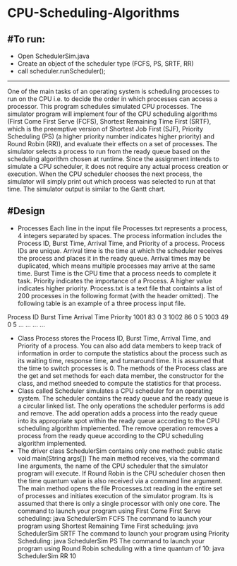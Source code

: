 # CPU-Scheduling-Algorithms
    
#To run:
---------------
* Open SchedulerSim.java
* Create an object of the scheduler type (FCFS, PS, SRTF, RR)
* call scheduler.runScheduler();

------------------------------------------------------------------
One of the main tasks of an operating system is scheduling processes to run on the CPU i.e.
to decide the order in which processes can access a processor.
This program schedules simulated CPU processes. 
The simulator program will implement four of the CPU scheduling algorithms (First Come
First Serve (FCFS), Shortest Remaining Time First (SRTF), which is the
preemptive version of Shortest Job First (SJF), Priority Scheduling (PS) (a higher
priority number indicates higher priority) and Round Robin (RR)), and evaluate
their effects on a set of processes.
The simulator selects a process to run from the ready queue based on the scheduling
algorithm chosen at runtime. Since the assignment intends to simulate a CPU scheduler, it
does not require any actual process creation or execution. When the CPU scheduler
chooses the next process, the simulator will simply print out which process was selected to
run at that time. The simulator output is similar to the Gantt chart.

#Design 
---------------------
* Processes
Each line in the input file Processes.txt represents a process, 4 integers separated
by spaces. The process information includes the Process ID, Burst Time, Arrival
Time, and Priority of a process. Process IDs are unique. Arrival time is the time at
which the scheduler receives the process and places it in the ready queue. Arrival
times may be duplicated, which means multiple processes may arrive at the same
time. Burst Time is the CPU time that a process needs to complete it task. Priority
indicates the importance of a Process. A higher value indicates higher priority.
Process.txt is a text file that containts a list of 200 processes in the following format (with the
header omitted).
The following table is an example of a three process input file.

Process ID Burst Time Arrival Time Priority
1001     83           0             3
1002     86           0             5
1003     49           0             5
... ... ... ...

* Class Process stores the Process ID, Burst Time, Arrival Time,
and Priority of a process. You can also add data members to keep
track of information in order to compute the statistics about the process such as its
waiting time, response time, and turnaround time.
It is assumed that the time to switch processes is 0. The methods of the Process class are
the get and set methods for each data member, the constructor for the class, and
method sneeded to compute the statistics for that process.
* Class called Scheduler simulates a CPU scheduler for an operating system.
The scheduler contains the ready queue and the ready queue is a circular linked list.
The only operations the scheduler performs is add and remove. The add operation
adds a process into the ready queue into its appropriate spot within the ready queue
according to the CPU scheduling algorithm implemented. The remove operation
removes a process from the ready queue according to the CPU scheduling algorithm
implemented.
* The driver class SchedulerSim contains only one method:
public static void main(String args[])
The main method receives, via the command line arguments, the name of the CPU
scheduler that the simulator program will execute. If Round Robin is the CPU
scheduler chosen then the time quantum value is also received via a command line
argument. The main method opens the file Processes.txt reading in the entire set of
processes and initiates execution of the simulator program. Its is assumed that 
there is only a single processor with only one core.
The command to launch your program using First Come First Serve scheduling:
java SchedulerSim FCFS
The command to launch your program using Shortest Remaining Time First
scheduling:
java SchedulerSim SRTF
The command to launch your program using Priority Scheduling:
java SchedulerSim PS
The command to launch your program using Round Robin scheduling with a time
quantum of 10:
java SchedulerSim RR 10
